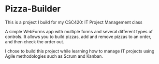 # Pizza-Builder

This is a project I build for my CSC420: IT Project Management class

A simple WebForms app with multiple forms and several different types of controls. It allows you to build pizzas, add and remove pizzas to an order, and then check the order out.

I chose to build this project while learning how to manage IT projects using Agile methodologies such as Scrum and Kanban. 

